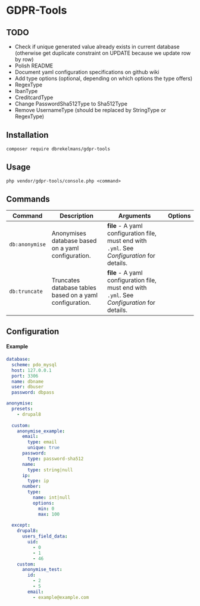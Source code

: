 # GDPR-Tools

## TODO
* Check if unique generated value already exists in current database (otherwise get duplicate constraint on UPDATE because we update row by row)
* Polish README
* Document yaml configuration specifications on github wiki
* Add type options (optional, depending on which options the type offers)
* RegexType
* IbanType
* CreditcardType
* Change PasswordSha512Type to Sha512Type
* Remove UsernameType (should be replaced by StringType or RegexType)

## Installation
```
composer require dbrekelmans/gdpr-tools
```

## Usage
```
php vendor/gdpr-tools/console.php <command>
```


## Commands

| Command | Description | Arguments | Options |
| --- | --- | --- | --- |
| `db:anonymise` | Anonymises database based on a yaml configuration. | __file__ - A yaml configuration file, must end with `.yml`. See _Configuration_ for details. | |
| `db:truncate` | Truncates database tables based on a yaml configuration. | __file__ - A yaml configuration file, must end with `.yml`. See _Configuration_ for details. | |

## Configuration

#### Example
```yaml
database:
  scheme: pdo_mysql
  host: 127.0.0.1
  port: 3306
  name: dbname
  user: dbuser
  password: dbpass

anonymise:
  presets:
    - drupal8
  
  custom:
    anonymise_example:
      email:
        type: email
        unique: true
      password:
        type: password-sha512
      name:
        type: string|null
      ip:
        type: ip
      number:
        type:
          name: int|null
          options:
            min: 0
            max: 100
        
  except:
    drupal8:
      users_field_data:
        uid:
          - 0
          - 1
          - 46
    custom:
      anonymise_test:
        id:
          - 2
          - 5
        email:
          - example@example.com
```
